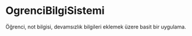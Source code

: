 # OgrenciBilgiSistemi
Öğrenci, not bilgisi, devamsızlık bilgileri eklemek üzere basit bir uygulama.
